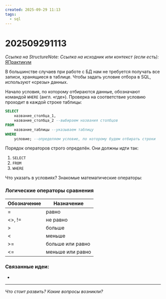 ```yaml
---
created: 2025-09-29 11:13
tags:
  - sql
---
```

# 202509291113
*Ссылка на StructureNote:*
*Ссылка на исходник или контекст (если есть):* [ЯПрактикум](https://practicum.yandex.ru/learn/backend-nodejs/courses/a4214ab0-2146-4152-b90e-651bf4c7ca5e/sprints/564244/topics/1b53ba64-4733-4307-b1cd-4bdadedf0af9/lessons/d89230e6-144c-45df-8009-87eca5d7ffe3/)

В большинстве случаев при работе с БД нам не требуется получать все записи, хранящиеся в таблице. Чтобы задать условие отбора в SQL, используют «срезы» данных. 

Начало условия, по которому отбираются данные, обозначают командой `WHERE` (англ. «где»). Проверка на соответствие условию проходит в каждой строке таблицы:
```sql
SELECT 
    название_столбца_1, 
    название_столбца_2 --выбираем названия столбцов
FROM 
    название_таблицы --указываем таблицу
WHERE 
    условие; --определяем условие, по которому будем отбирать строки
```
Порядок операторов строго определён. Они должны идти так:

1. `SELECT`
2. `FROM`
3. `WHERE`

Что указать в условиях? Знакомые математические операторы:
### Логические операторы сравнения

|Обозначение|Назначение|
|---|---|
|=|равно|
|<>, !=|не равно|
|>|больше|
|<|меньше|
|>=|больше или равно|
|<=|меньше или равно|
### Связанные идеи:
* 
---

*Что стоит развить? Какие вопросы возникли?*